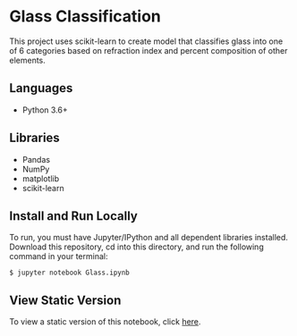 # Glass Classification

This project uses scikit-learn to create model that classifies glass into one of 6 categories based on refraction index and percent composition of other elements.

## Languages
- Python 3.6+

## Libraries
- Pandas
- NumPy
- matplotlib
- scikit-learn

## Install and Run Locally
To run, you must have Jupyter/IPython and all dependent libraries installed. Download this repository, cd into this directory, and run the following command in your terminal:

```
$ jupyter notebook Glass.ipynb
```

## View Static Version  
To view a static version of this notebook, click [here]('./Glass.ipynb').
